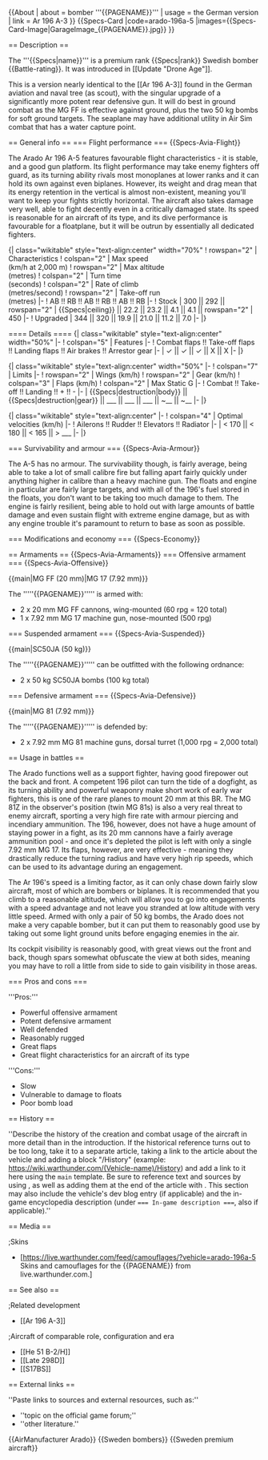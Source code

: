 {{About
| about = bomber '''{{PAGENAME}}'''
| usage = the German version
| link = Ar 196 A-3
}}
{{Specs-Card
|code=arado-196a-5
|images={{Specs-Card-Image|GarageImage_{{PAGENAME}}.jpg}}
}}

== Description ==
<!-- ''In the description, the first part should be about the history of and the creation and combat usage of the aircraft, as well as its key features. In the second part, tell the reader about the aircraft in the game. Insert a screenshot of the vehicle, so that if the novice player does not remember the vehicle by name, he will immediately understand what kind of vehicle the article is talking about.'' -->
The '''{{Specs|name}}''' is a premium rank {{Specs|rank}} Swedish bomber {{Battle-rating}}. It was introduced in [[Update "Drone Age"]].

This is a version nearly identical to the [[Ar 196 A-3]] found in the German aviation and naval tree (as scout), with the singular upgrade of a significantly more potent rear defensive gun. It will do best in ground combat as the MG FF is effective against ground, plus the two 50 kg bombs for soft ground targets. The seaplane may have additional utility in Air Sim combat that has a water capture point.

== General info ==
=== Flight performance ===
{{Specs-Avia-Flight}}
<!-- ''Describe how the aircraft behaves in the air. Speed, manoeuvrability, acceleration and allowable loads - these are the most important characteristics of the vehicle.'' -->
The Arado Ar 196 A-5 features favourable flight characteristics - it is stable, and a good gun platform. Its flight performance may take enemy fighters off guard, as its turning ability rivals most monoplanes at lower ranks and it can hold its own against even biplanes. However, its weight and drag mean that its energy retention in the vertical is almost non-existent, meaning you'll want to keep your fights strictly horizontal. The aircraft also takes damage very well, able to fight decently even in a critically damaged state. Its speed is reasonable for an aircraft of its type, and its dive performance is favourable for a floatplane, but it will be outrun by essentially all dedicated fighters.

{| class="wikitable" style="text-align:center" width="70%"
! rowspan="2" | Characteristics
! colspan="2" | Max speed<br>(km/h at 2,000 m)
! rowspan="2" | Max altitude<br>(metres)
! colspan="2" | Turn time<br>(seconds)
! colspan="2" | Rate of climb<br>(metres/second)
! rowspan="2" | Take-off run<br>(metres)
|-
! AB !! RB !! AB !! RB !! AB !! RB
|-
! Stock
| 300 || 292 || rowspan="2" | {{Specs|ceiling}} || 22.2 || 23.2 || 4.1 || 4.1 || rowspan="2" | 450
|-
! Upgraded
| 344 || 320 || 19.9 || 21.0 || 11.2 || 7.0
|-
|}

==== Details ====
{| class="wikitable" style="text-align:center" width="50%"
|-
! colspan="5" | Features
|-
! Combat flaps !! Take-off flaps !! Landing flaps !! Air brakes !! Arrestor gear
|-
| ✓ || ✓ || ✓ || X || X     <!-- ✓ -->
|-
|}

{| class="wikitable" style="text-align:center" width="50%"
|-
! colspan="7" | Limits
|-
! rowspan="2" | Wings (km/h)
! rowspan="2" | Gear (km/h)
! colspan="3" | Flaps (km/h)
! colspan="2" | Max Static G
|-
! Combat !! Take-off !! Landing !! + !! -
|-
| {{Specs|destruction|body}} || {{Specs|destruction|gear}} || ___ || ___ || ___ || ~__ || ~__
|-
|}

{| class="wikitable" style="text-align:center"
|-
! colspan="4" | Optimal velocities (km/h)
|-
! Ailerons !! Rudder !! Elevators !! Radiator
|-
| < 170 || < 180 || < 165 || > ___
|-
|}

=== Survivability and armour ===
{{Specs-Avia-Armour}}
<!-- ''Examine the survivability of the aircraft. Note how vulnerable the structure is and how secure the pilot is, whether the fuel tanks are armoured, etc. Describe the armour, if there is any, and also mention the vulnerability of other critical aircraft systems.'' -->
The A-5 has no armour. The survivability though, is fairly average, being able to take a lot of small calibre fire but falling apart fairly quickly under anything higher in calibre than a heavy machine gun. The floats and engine in particular are fairly large targets, and with all of the 196's fuel stored in the floats, you don't want to be taking too much damage to them. The engine is fairly resilient, being able to hold out with large amounts of battle damage and even sustain flight with extreme engine damage, but as with any engine trouble it's paramount to return to base as soon as possible.

=== Modifications and economy ===
{{Specs-Economy}}

== Armaments ==
{{Specs-Avia-Armaments}}
=== Offensive armament ===
{{Specs-Avia-Offensive}}
<!-- ''Describe the offensive armament of the aircraft, if any. Describe how effective the cannons and machine guns are in a battle, and also what belts or drums are better to use. If there is no offensive weaponry, delete this subsection.'' -->
{{main|MG FF (20 mm)|MG 17 (7.92 mm)}}

The '''''{{PAGENAME}}''''' is armed with:

* 2 x 20 mm MG FF cannons, wing-mounted (60 rpg = 120 total)
* 1 x 7.92 mm MG 17 machine gun, nose-mounted (500 rpg)

=== Suspended armament ===
{{Specs-Avia-Suspended}}
<!-- ''Describe the aircraft's suspended armament: additional cannons under the wings, bombs, rockets and torpedoes. This section is especially important for bombers and attackers. If there is no suspended weaponry remove this subsection.'' -->
{{main|SC50JA (50 kg)}}

The '''''{{PAGENAME}}''''' can be outfitted with the following ordnance:

* 2 x 50 kg SC50JA bombs (100 kg total)

=== Defensive armament ===
{{Specs-Avia-Defensive}}
<!-- ''Defensive armament with turret machine guns or cannons, crewed by gunners. Examine the number of gunners and what belts or drums are better to use. If defensive weaponry is not available, remove this subsection.'' -->
{{main|MG 81 (7.92 mm)}}

The '''''{{PAGENAME}}''''' is defended by:

* 2 x 7.92 mm MG 81 machine guns, dorsal turret (1,000 rpg = 2,000 total)

== Usage in battles ==
<!-- ''Describe the tactics of playing in the aircraft, the features of using aircraft in a team and advice on tactics. Refrain from creating a "guide" - do not impose a single point of view, but instead, give the reader food for thought. Examine the most dangerous enemies and give recommendations on fighting them. If necessary, note the specifics of the game in different modes (AB, RB, SB).'' -->
The Arado functions well as a support fighter, having good firepower out the back and front. A competent 196 pilot can turn the tide of a dogfight, as its turning ability and powerful weaponry make short work of early war fighters, this is one of the rare planes to mount 20 mm at this BR. The MG 81Z in the observer's position (twin MG 81s) is also a very real threat to enemy aircraft, sporting a very high fire rate with armour piercing and incendiary ammunition. The 196, however, does not have a huge amount of staying power in a fight, as its 20 mm cannons have a fairly average ammunition pool - and once it's depleted the pilot is left with only a single 7.92 mm MG 17. Its flaps, however, are very effective - meaning they drastically reduce the turning radius and have very high rip speeds, which can be used to its advantage during an engagement.

The Ar 196's speed is a limiting factor, as it can only chase down fairly slow aircraft, most of which are bombers or biplanes. It is recommended that you climb to a reasonable altitude, which will allow you to go into engagements with a speed advantage and not leave you stranded at low altitude with very little speed. Armed with only a pair of 50 kg bombs, the Arado does not make a very capable bomber, but it can put them to reasonably good use by taking out some light ground units before engaging enemies in the air.

Its cockpit visibility is reasonably good, with great views out the front and back, though spars somewhat obfuscate the view at both sides, meaning you may have to roll a little from side to side to gain visibility in those areas.

=== Pros and cons ===
<!-- ''Summarise and briefly evaluate the vehicle in terms of its characteristics and combat effectiveness. Mark its pros and cons in the bulleted list. Try not to use more than 6 points for each of the characteristics. Avoid using categorical definitions such as "bad", "good" and the like - use substitutions with softer forms such as "inadequate" and "effective".'' -->

'''Pros:'''

* Powerful offensive armament
* Potent defensive armament
* Well defended
* Reasonably rugged
* Great flaps
* Great flight characteristics for an aircraft of its type

'''Cons:'''

* Slow
* Vulnerable to damage to floats
* Poor bomb load

== History ==
<!-- ''Describe the history of the creation and combat usage of the aircraft in more detail than in the introduction. If the historical reference turns out to be too long, take it to a separate article, taking a link to the article about the vehicle and adding a block "/History" (example: <nowiki>https://wiki.warthunder.com/(Vehicle-name)/History</nowiki>) and add a link to it here using the <code>main</code> template. Be sure to reference text and sources by using <code><nowiki><ref></ref></nowiki></code>, as well as adding them at the end of the article with <code><nowiki><references /></nowiki></code>. This section may also include the vehicle's dev blog entry (if applicable) and the in-game encyclopedia description (under <code><nowiki>=== In-game description ===</nowiki></code>, also if applicable).'' -->
''Describe the history of the creation and combat usage of the aircraft in more detail than in the introduction. If the historical reference turns out to be too long, take it to a separate article, taking a link to the article about the vehicle and adding a block "/History" (example: <nowiki>https://wiki.warthunder.com/(Vehicle-name)/History</nowiki>) and add a link to it here using the <code>main</code> template. Be sure to reference text and sources by using <code><nowiki><ref></ref></nowiki></code>, as well as adding them at the end of the article with <code><nowiki><references /></nowiki></code>. This section may also include the vehicle's dev blog entry (if applicable) and the in-game encyclopedia description (under <code><nowiki>=== In-game description ===</nowiki></code>, also if applicable).''

== Media ==
<!-- ''Excellent additions to the article would be video guides, screenshots from the game, and photos.'' -->

;Skins
* [https://live.warthunder.com/feed/camouflages/?vehicle=arado-196a-5 Skins and camouflages for the {{PAGENAME}} from live.warthunder.com.]

== See also ==
<!-- ''Links to the articles on the War Thunder Wiki that you think will be useful for the reader, for example:''
* ''reference to the series of the aircraft;''
* ''links to approximate analogues of other nations and research trees.'' -->

;Related development
* [[Ar 196 A-3]]

;Aircraft of comparable role, configuration and era

* [[He 51 B-2/H]]
* [[Late 298D]]
* [[S17BS]]

== External links ==
<!-- ''Paste links to sources and external resources, such as:''
* ''topic on the official game forum;''
* ''other literature.'' -->
''Paste links to sources and external resources, such as:''

* ''topic on the official game forum;''
* ''other literature.''

{{AirManufacturer Arado}}
{{Sweden bombers}}
{{Sweden premium aircraft}}
